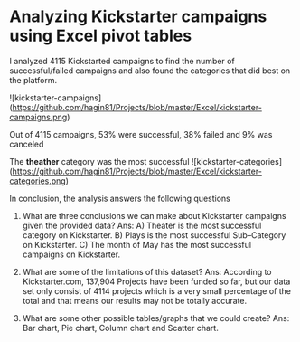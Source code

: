 # Analyzing Kickstarter campaigns using Excel pivot tables

I analyzed 4115 Kickstarted campaigns to find the number of successful/failed campaigns and also found the categories that did best on the platform. 

![kickstarter-campaigns] (https://github.com/hagin81/Projects/blob/master/Excel/kickstarter-campaigns.png) 

Out of 4115 campaigns, 53% were successful, 38% failed and 9% was canceled 

The **theather** category was the most successful 
![kickstarter-categories] (https://github.com/hagin81/Projects/blob/master/Excel/kickstarter-categories.png) 

In conclusion, the analysis answers the following questions 

1.	What are three conclusions we can make about Kickstarter campaigns given the provided data?
Ans: A) Theater is the most successful category on Kickstarter. 
B) Plays is the most successful Sub–Category on Kickstarter.
C) The month of May has the most successful campaigns on Kickstarter.

2.	What are some of the limitations of this dataset?
Ans: According to Kickstarter.com, 137,904 Projects have been funded so far, but our data set only consist of 4114 projects which is a very small percentage of the total and that means our results may not be totally accurate.

3.	What are some other possible tables/graphs that we could create?
Ans: Bar chart, Pie chart, Column chart and Scatter chart.


